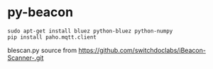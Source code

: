 py-beacon
==============
	sudo apt-get install bluez python-bluez python-numpy
	pip install paho.mqtt.client

blescan.py source from https://github.com/switchdoclabs/iBeacon-Scanner-.git